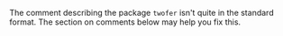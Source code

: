 The comment describing the package `twofer` isn't quite in the standard format. The section on comments below may help you fix this.
